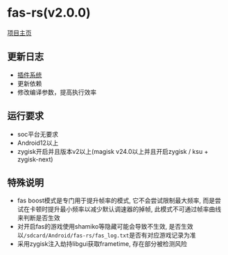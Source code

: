 # fas-rs(v2.0.0)

[项目主页](https://github.com/shadow3aaa/fas-rs)

## 更新日志

- [插件系统](https://github.com/shadow3aaa/fas-rs-extension-module-template)
- 更新依赖
- 修改编译参数，提高执行效率

## 运行要求

- soc平台无要求
- Android12以上
- zygisk开启并且版本v2以上(magisk v24.0以上并且开启zygisk / ksu + zygisk-next)

## 特殊说明

- fas boost模式是专门用于提升帧率的模式, 它不会尝试限制最大频率, 而是尝试在卡顿时提升最小频率以减少默认调速器的掉帧, 此模式不可通过帧率曲线来判断是否生效
- 对开启fas的游戏使用shamiko等隐藏可能会导致不生效, 是否生效以`/sdcard/Android/fas-rs/fas_log.txt`是否有对应游戏记录为准
- 采用zygisk注入劫持libgui获取frametime, 存在部分被检测风险
